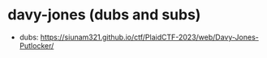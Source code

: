 # davy-jones (dubs and subs)

- dubs: https://siunam321.github.io/ctf/PlaidCTF-2023/web/Davy-Jones-Putlocker/
